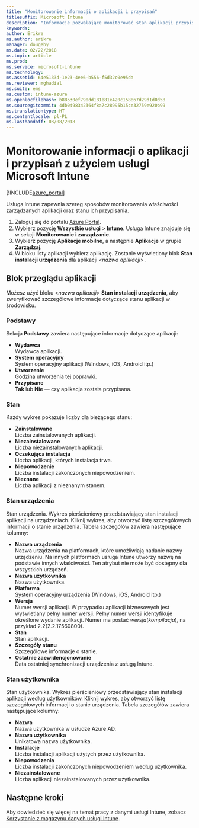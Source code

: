 ```yaml
---
title: "Monitorowanie informacji o aplikacji i przypisań"
titlesuffix: Microsoft Intune
description: "Informacje pozwalające monitorować stan aplikacji przypisanej do użytkowników lub urządzeń."
keywords: 
author: Erikre
ms.author: erikre
manager: dougeby
ms.date: 02/22/2018
ms.topic: article
ms.prod: 
ms.service: microsoft-intune
ms.technology: 
ms.assetid: 64e5133d-1e23-4ee6-b556-f5d32c0e95da
ms.reviewer: mghadial
ms.suite: ems
ms.custom: intune-azure
ms.openlocfilehash: b88530ef790dd181e81e420c158867d29d1d0d58
ms.sourcegitcommit: 4db0498342364f8a7c28995b15ce32759e920b99
ms.translationtype: HT
ms.contentlocale: pl-PL
ms.lasthandoff: 03/08/2018
---
```

# <a name="how-to-monitor-app-information-and-assignments-with-microsoft-intune"></a>Monitorowanie informacji o aplikacji i przypisań z użyciem usługi Microsoft Intune

[!INCLUDE[azure_portal](./includes/azure_portal.md)]

Usługa Intune zapewnia szereg sposobów monitorowania właściwości zarządzanych aplikacji oraz stanu ich przypisania.

1. Zaloguj się do portalu [Azure Portal](https://portal.azure.com).
2. Wybierz pozycję **Wszystkie usługi** > **Intune**. Usługa Intune znajduje się w sekcji **Monitorowanie i zarządzanie**.
3. Wybierz pozycję **Aplikacje mobilne**, a następnie **Aplikacje** w grupie **Zarządzaj**.
5. W bloku listy aplikacji wybierz aplikację. Zostanie wyświetlony blok **Stan instalacji urządzenia** dla aplikacji <*nazwa aplikacji*> .

## <a name="app-overview-blade"></a>Blok przeglądu aplikacji

Możesz użyć bloku <*nazwa aplikacji*> **Stan instalacji urządzenia**, aby zweryfikować szczegółowe informacje dotyczące stanu aplikacji w środowisku.

### <a name="essentials"></a>Podstawy

Sekcja **Podstawy** zawiera następujące informacje dotyczące aplikacji:

 - **Wydawca**  
Wydawca aplikacji.
 - **System operacyjny**  
System operacyjny aplikacji (Windows, iOS, Android itp.)
 - **Utworzenie**  
Godzina utworzenia tej poprawki.
 - **Przypisane**  
**Tak** lub **Nie** — czy aplikacja została przypisana.

### <a name="status"></a>Stan
Każdy wykres pokazuje liczby dla bieżącego stanu:

 - **Zainstalowane**  
Liczba zainstalowanych aplikacji.
 - **Niezainstalowane**  
Liczba niezainstalowanych aplikacji.
 - **Oczekująca instalacja**  
Liczba aplikacji, których instalacja trwa.
 - **Niepowodzenie**  
Liczba instalacji zakończonych niepowodzeniem.
 - **Nieznane**  
Liczba aplikacji z nieznanym stanem.

### <a name="device-status"></a>Stan urządzenia

Stan urządzenia. Wykres pierścieniowy przedstawiający stan instalacji aplikacji na urządzeniach. Kliknij wykres, aby otworzyć listę szczegółowych informacji o stanie urządzenia. Tabela szczegółów zawiera następujące kolumny:

 - **Nazwa urządzenia**  
Nazwa urządzenia na platformach, które umożliwiają nadanie nazwy urządzeniu. Na innych platformach usługa Intune utworzy nazwę na podstawie innych właściwości. Ten atrybut nie może być dostępny dla wszystkich urządzeń.
 - **Nazwa użytkownika**  
Nazwa użytkownika.
 - **Platforma**  
System operacyjny urządzenia (Windows, iOS, Android itp.)
 - **Wersja**  
Numer wersji aplikacji. W przypadku aplikacji biznesowych jest wyświetlany pełny numer wersji. Pełny numer wersji identyfikuje określone wydanie aplikacji. Numer ma postać _wersja_(_kompilacja_), na przykład 2.2(2.2.17560800).
 - **Stan**  
Stan aplikacji.
 - **Szczegóły stanu**  
Szczegółowe informacje o stanie.
 - **Ostatnie zaewidencjonowanie**  
Data ostatniej synchronizacji urządzenia z usługą Intune.


### <a name="user-status"></a>Stan użytkownika

Stan użytkownika. Wykres pierścieniowy przedstawiający stan instalacji aplikacji według użytkowników. Kliknij wykres, aby otworzyć listę szczegółowych informacji o stanie urządzenia. Tabela szczegółów zawiera następujące kolumny:
 - **Nazwa**  
Nazwa użytkownika w usłudze Azure AD.
 - **Nazwa użytkownika**  
Unikatowa nazwa użytkownika.
 - **Instalacje**  
Liczba instalacji aplikacji użytych przez użytkownika.
 - **Niepowodzenia**  
Liczba instalacji zakończonych niepowodzeniem według użytkownika.
 - **Niezainstalowane**  
Liczba aplikacji niezainstalowanych przez użytkownika.


## <a name="next-steps"></a>Następne kroki

Aby dowiedzieć się więcej na temat pracy z danymi usługi Intune, zobacz [Korzystanie z magazynu danych usługi Intune](reports-nav-create-intune-reports.md).
